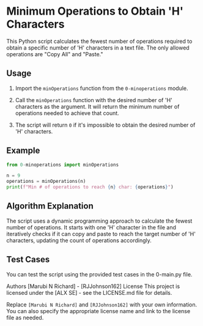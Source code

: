 # Minimum Operations to Obtain 'H' Characters

This Python script calculates the fewest number of operations required to obtain a specific number of 'H' characters in a text file. The only allowed operations are "Copy All" and "Paste."

## Usage

1. Import the `minOperations` function from the `0-minoperations` module.

2. Call the `minOperations` function with the desired number of 'H' characters as the argument. It will return the minimum number of operations needed to achieve that count.

3. The script will return `0` if it's impossible to obtain the desired number of 'H' characters.

## Example

```python
from 0-minoperations import minOperations

n = 9
operations = minOperations(n)
print(f"Min # of operations to reach {n} char: {operations}")

```

## Algorithm Explanation

The script uses a dynamic programming approach to calculate the fewest number of operations. It starts with one 'H' character in the file and iteratively checks if it can copy and paste to reach the target number of 'H' characters, updating the count of operations accordingly.

## Test Cases

You can test the script using the provided test cases in the 0-main.py file.

Authors
[Marubi N Richard] - [RJJohnson162]
License
This project is licensed under the [ALX SE] - see the LICENSE.md file for details.


Replace `[Marubi N Richard]` and `[RJJohnson162]` with your own information. You can also specify the appropriate license name and link to the license file as needed.
